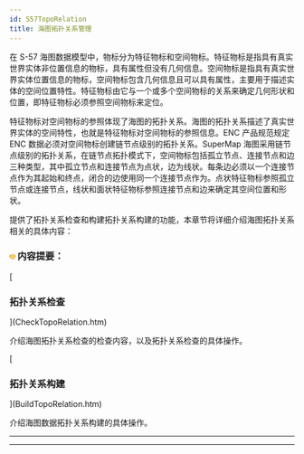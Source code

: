 ```yaml
---
id: S57TopoRelation
title: 海图拓扑关系管理
---
```

在 S-57
海图数据模型中，物标分为特征物标和空间物标。特征物标是指具有真实世界实体非位置信息的物标，具有属性但没有几何信息。空间物标是指具有真实世界实体位置信息的物标，空间物标包含几何信息且可以具有属性，主要用于描述实体的空间位置特性。特征物标由它与一个或多个空间物标的关系来确定几何形状和位置，即特征物标必须参照空间物标来定位。

特征物标对空间物标的参照体现了海图的拓扑关系。海图的拓扑关系描述了真实世界实体的空间特性，也就是特征物标对空间物标的参照信息。ENC 产品规范规定 ENC
数据必须对空间物标创建链节点级别的拓扑关系。SuperMap
海图采用链节点级别的拓扑关系，在链节点拓扑模式下，空间物标包括孤立节点、连接节点和边三种类型，其中孤立节点和连接节点为点状，边为线状。每条边必须以一个连接节点作为其起始和终点，闭合的边使用同一个连接节点作为。点状特征物标参照孤立节点或连接节点，线状和面状特征物标参照连接节点和边来确定其空间位置和形状。

提供了拓扑关系检查和构建拓扑关系构建的功能，本章节将详细介绍海图拓扑关系相关的具体内容：

### ![](../../../../img/seealso.png)内容提要：

[

### 拓扑关系检查

](CheckTopoRelation.htm)

介绍海图拓扑关系检查的检查内容，以及拓扑关系检查的具体操作。

[

### 拓扑关系构建

](BuildTopoRelation.htm)

介绍海图数据拓扑关系构建的具体操作。

* * *

[](http://www.supermap.com)  
  
---

